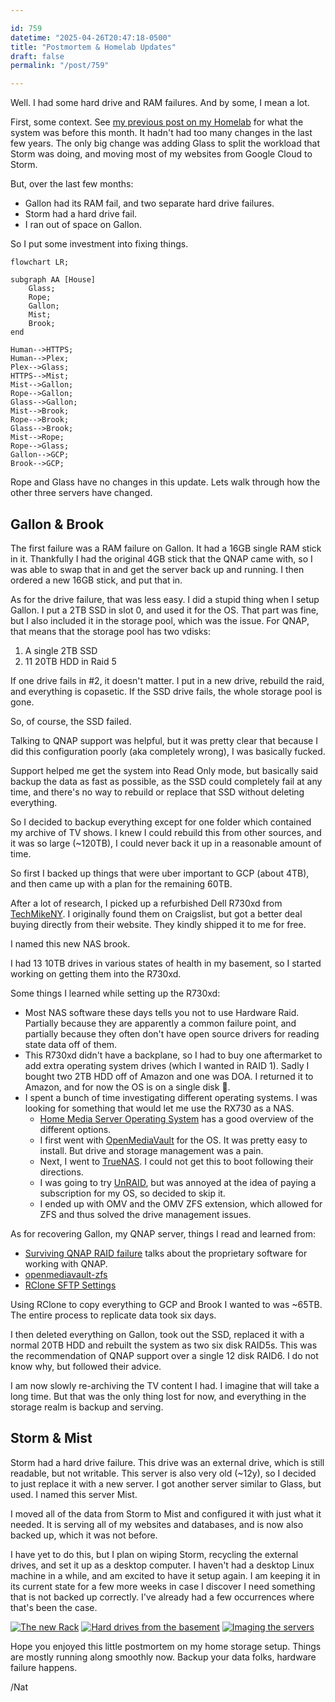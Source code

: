 ```yaml
---

id: 759
datetime: "2025-04-26T20:47:18-0500"
title: "Postmortem & Homelab Updates"
draft: false
permalink: "/post/759"

---
```


Well. I had some hard drive and RAM failures. And by some, I mean a lot.

First, some context. See [my previous post on my Homelab](https://writing.natwelch.com/post/745) for what the system was before this month. It hadn't had too many changes in the last few years. The only big change was adding Glass to split the workload that Storm was doing, and moving most of my websites from Google Cloud to Storm.

But, over the last few months:

 - Gallon had its RAM fail, and two separate hard drive failures.
 - Storm had a hard drive fail.
 - I ran out of space on Gallon.

So I put some investment into fixing things.

```mermaid
flowchart LR;

subgraph AA [House]
    Glass;
    Rope;
    Gallon;
    Mist;
    Brook;
end

Human-->HTTPS;
Human-->Plex;
Plex-->Glass;
HTTPS-->Mist;
Mist-->Gallon;
Rope-->Gallon;
Glass-->Gallon;
Mist-->Brook;
Rope-->Brook;
Glass-->Brook;
Mist-->Rope;
Rope-->Glass;
Gallon-->GCP;
Brook-->GCP;
```

Rope and Glass have no changes in this update. Lets walk through how the other three servers have changed.

## Gallon & Brook

The first failure was a RAM failure on Gallon. It had a 16GB single RAM stick in it. Thankfully I had the original 4GB stick that the QNAP came with, so I was able to swap that in and get the server back up and running. I then ordered a new 16GB stick, and put that in.

As for the drive failure, that was less easy. I did a stupid thing when I setup Gallon. I put a 2TB SSD in slot 0, and used it for the OS. That part was fine, but I also included it in the storage pool, which was the issue. For QNAP, that means that the storage pool has two vdisks:

1. A single 2TB SSD
2. 11 20TB HDD in Raid 5

If one drive fails in #2, it doesn't matter. I put in a new drive, rebuild the raid, and everything is copasetic. If the SSD drive fails, the whole storage pool is gone.

So, of course, the SSD failed.

Talking to QNAP support was helpful, but it was pretty clear that because I did this configuration poorly (aka completely wrong), I was basically fucked.

Support helped me get the system into Read Only mode, but basically said backup the data as fast as possible, as the SSD could completely fail at any time, and there's no way to rebuild or replace that SSD without deleting everything.

So I decided to backup everything except for one folder which contained my archive of TV shows. I knew I could rebuild this from other sources, and it was so large (~120TB), I could never back it up in a reasonable amount of time.

So first I backed up things that were uber important to GCP (about 4TB), and then came up with a plan for the remaining 60TB.

After a lot of research, I picked up a refurbished Dell R730xd from [TechMikeNY](https://techmikeny.com/). I originally found them on Craigslist, but got a better deal buying directly from their website. They kindly shipped it to me for free.

I named this new NAS brook.

I had 13 10TB drives in various states of health in my basement, so I started working on getting them into the R730xd.

Some things I learned while setting up the R730xd:

- Most NAS software these days tells you not to use Hardware Raid. Partially because they are apparently a common failure point, and partially because they often don't have open source drivers for reading state data off of them.
- This R730xd didn't have a backplane, so I had to buy one aftermarket to add extra operating system drives (which I wanted in RAID 1). Sadly I bought two 2TB HDD off of Amazon and one was DOA. I returned it to Amazon, and for now the OS is on a single disk :facepalm:.
- I spent a bunch of time investigating different operating systems. I was looking for something that would let me use the RX730 as a NAS.
  - [Home Media Server Operating System](https://www.richarddavidjones.com/beginner-nas-operating-system/) has a good overview of the different options.
  - I first went with [OpenMediaVault](https://www.openmediavault.org/) for the OS. It was pretty easy to install. But drive and storage management was a pain.
  - Next, I went to [TrueNAS](https://www.truenas.com/). I could not get this to boot following their directions.
  - I was going to try [UnRAID](https://unraid.net/), but was annoyed at the idea of paying a subscription for my OS, so decided to skip it.
  - I ended up with OMV and the OMV ZFS extension, which allowed for ZFS and thus solved the drive management issues.

As for recovering Gallon, my QNAP server, things I read and learned from:

- [Surviving QNAP RAID failure](https://travenec.cz/surviving-qnap-raid-failure/) talks about the proprietary software for working with QNAP.
- [openmediavault-zfs](https://github.com/OpenMediaVault-Plugin-Developers/openmediavault-zfs)
- [RClone SFTP Settings](https://rclone.org/sftp/)

Using RClone to copy everything to GCP and Brook I wanted to was ~65TB. The entire process to replicate data took six days.

I then deleted everything on Gallon, took out the SSD, replaced it with a normal 20TB HDD and rebuilt the system as two six disk RAID5s. This was the recommendation of QNAP support over a single 12 disk RAID6. I do not know why, but followed their advice.

I am now slowly re-archiving the TV content I had. I imagine that will take a long time. But that was the only thing lost for now, and everything in the storage realm is backup and serving.


## Storm & Mist

Storm had a hard drive failure. This drive was an external drive, which is still readable, but not writable. This server is also very old (~12y), so I decided to just replace it with a new server. I got another server similar to Glass, but used. I named this server Mist.

I moved all of the data from Storm to Mist and configured it with just what it needed. It is serving all of my websites and databases, and is now also backed up, which it was not before.

I have yet to do this, but I plan on wiping Storm, recycling the external drives, and set it up as a desktop computer. I haven't had a desktop Linux machine in a while, and am excited to have it setup again. I am keeping it in its current state for a few more weeks in case I discover I need something that is not backed up correctly. I've already had a few occurrences where that's been the case.

[![The new Rack](https://icco.imgix.net/photos/2025/0KHCK7ATQG055.jpg?w=600)](https://icco.imgix.net/photos/2025/0KHCK7ATQG055.jpg)
[![Hard drives from the basement](https://icco.imgix.net/photos/2025/0KHCK78QQG081.jpg?w=600)](https://icco.imgix.net/photos/2025/0KHCK78QQG081.jpg)
[![Imaging the servers](https://icco.imgix.net/photos/2025/0KHCK7CXFG1Z7.jpg?w=600)](https://icco.imgix.net/photos/2025/0KHCK7CXFG1Z7.jpg)

Hope you enjoyed this little postmortem on my home storage setup. Things are mostly running along smoothly now. Backup your data folks, hardware failure happens.

/Nat
